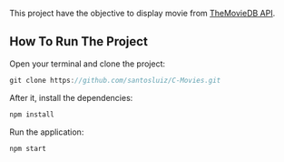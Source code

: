 This project have the objective to display movie from [TheMovieDB API](https://www.themoviedb.org/documentation/api).


## How To Run The Project 

Open your terminal and clone the project:

```jsx
git clone https://github.com/santosluiz/C-Movies.git
```

After it, install the dependencies:
```jsx
npm install
```

Run the application:
```jsx
npm start
```